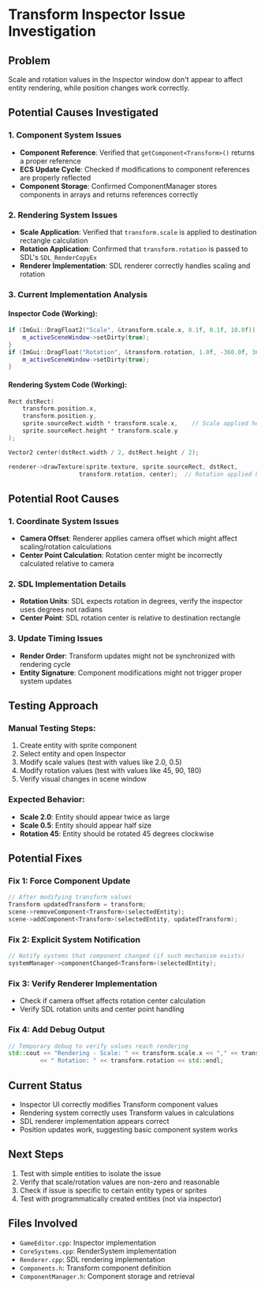 # Transform Inspector Issue Investigation

## Problem
Scale and rotation values in the Inspector window don't appear to affect entity rendering, while position changes work correctly.

## Potential Causes Investigated

### 1. Component System Issues
- **Component Reference**: Verified that `getComponent<Transform>()` returns a proper reference
- **ECS Update Cycle**: Checked if modifications to component references are properly reflected
- **Component Storage**: Confirmed ComponentManager stores components in arrays and returns references correctly

### 2. Rendering System Issues
- **Scale Application**: Verified that `transform.scale` is applied to destination rectangle calculation
- **Rotation Application**: Confirmed that `transform.rotation` is passed to SDL's `SDL_RenderCopyEx`
- **Renderer Implementation**: SDL renderer correctly handles scaling and rotation

### 3. Current Implementation Analysis

#### Inspector Code (Working):
```cpp
if (ImGui::DragFloat2("Scale", &transform.scale.x, 0.1f, 0.1f, 10.0f)) {
    m_activeSceneWindow->setDirty(true);
}
if (ImGui::DragFloat("Rotation", &transform.rotation, 1.0f, -360.0f, 360.0f)) {
    m_activeSceneWindow->setDirty(true);
}
```

#### Rendering System Code (Working):
```cpp
Rect dstRect(
    transform.position.x, 
    transform.position.y,
    sprite.sourceRect.width * transform.scale.x,    // Scale applied here
    sprite.sourceRect.height * transform.scale.y
);

Vector2 center(dstRect.width / 2, dstRect.height / 2);

renderer->drawTexture(sprite.texture, sprite.sourceRect, dstRect, 
                    transform.rotation, center);  // Rotation applied here
```

## Potential Root Causes

### 1. Coordinate System Issues
- **Camera Offset**: Renderer applies camera offset which might affect scaling/rotation calculations
- **Center Point Calculation**: Rotation center might be incorrectly calculated relative to camera

### 2. SDL Implementation Details
- **Rotation Units**: SDL expects rotation in degrees, verify the inspector uses degrees not radians
- **Center Point**: SDL rotation center is relative to destination rectangle

### 3. Update Timing Issues
- **Render Order**: Transform updates might not be synchronized with rendering cycle
- **Entity Signature**: Component modifications might not trigger proper system updates

## Testing Approach

### Manual Testing Steps:
1. Create entity with sprite component
2. Select entity and open Inspector
3. Modify scale values (test with values like 2.0, 0.5)
4. Modify rotation values (test with values like 45, 90, 180)
5. Verify visual changes in scene window

### Expected Behavior:
- **Scale 2.0**: Entity should appear twice as large
- **Scale 0.5**: Entity should appear half size
- **Rotation 45**: Entity should be rotated 45 degrees clockwise

## Potential Fixes

### Fix 1: Force Component Update
```cpp
// After modifying transform values
Transform updatedTransform = transform;
scene->removeComponent<Transform>(selectedEntity);
scene->addComponent<Transform>(selectedEntity, updatedTransform);
```

### Fix 2: Explicit System Notification
```cpp
// Notify systems that component changed (if such mechanism exists)
systemManager->componentChanged<Transform>(selectedEntity);
```

### Fix 3: Verify Renderer Implementation
- Check if camera offset affects rotation center calculation
- Verify SDL rotation units and center point handling

### Fix 4: Add Debug Output
```cpp
// Temporary debug to verify values reach rendering
std::cout << "Rendering - Scale: " << transform.scale.x << "," << transform.scale.y 
         << " Rotation: " << transform.rotation << std::endl;
```

## Current Status
- Inspector UI correctly modifies Transform component values
- Rendering system correctly uses Transform values in calculations
- SDL renderer implementation appears correct
- Position updates work, suggesting basic component system works

## Next Steps
1. Test with simple entities to isolate the issue
2. Verify that scale/rotation values are non-zero and reasonable
3. Check if issue is specific to certain entity types or sprites
4. Test with programmatically created entities (not via inspector)

## Files Involved
- `GameEditor.cpp`: Inspector implementation
- `CoreSystems.cpp`: RenderSystem implementation  
- `Renderer.cpp`: SDL rendering implementation
- `Components.h`: Transform component definition
- `ComponentManager.h`: Component storage and retrieval
